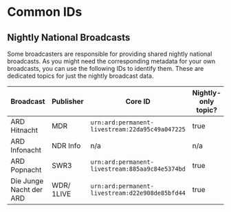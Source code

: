 # Common IDs

## Nightly National Broadcasts

Some broadcasters are responsible for providing shared nightly national broadcasts. As you might need the corresponding metadata for your own broadcasts, you can use the following IDs to identify them. These are dedicated topics for just the nightly broadcast data.

| Broadcast               | Publisher  | Core ID                                         | Nightly-only topic? |
| ----------------------- | ---------- | ----------------------------------------------- | ------------------- |
| ARD Hitnacht            | MDR        | `urn:ard:permanent-livestream:22da95c49a047225` | true                |
| ARD Infonacht           | NDR Info   | n/a                                             | n/a                 |
| ARD Popnacht            | SWR3       | `urn:ard:permanent-livestream:885aa9c84e5374bd` | true                |
| Die Junge Nacht der ARD | WDR/ 1LIVE | `urn:ard:permanent-livestream:d22e908de85bfd44` | true                |
